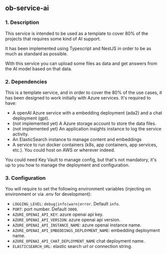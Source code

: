 ## ob-service-ai

### 1. Description

This service is intended to be used as a template to cover 80% of the projects that requires some kind of AI support. 

It has been implemented using Typescript and NestJS in order to be as much as standard as possible.

With this service you can upload some files as data and get answers from the AI model based on that data.

### 2. Dependencies

This is a template service, and in order to cover the 80% of the use cases, it has been designed to work initially with Azure services. It's required to have:
- A openAI Azure service with a embedding deployment (ada2) and a chat deployment (gpt).
- (not implemented yet) A Azure storage account to store the data files.
- (not implemented yet) An application insights instance to log the service activity.
- An ElasticSearch instance to manage content and embeddings
- A service to run docker containers (k8s, app containers, app services, etc.). You could host on AWS or wherever indeed.

You could need Key Vault to manage config, but that's not mandatory, it's up to you how to manage the deployment and configuration.

### 3. Configuration

You will require to set the following environment variables (injecting on environment or via .env for development):
- `LOGGING_LEVEL`: `debug|info|warn|error`. Default `info`.
- `PORT`: port number. Default `3000`.
- `AZURE_OPENAI_API_KEY`: azure openai api key.
- `AZURE_OPENAI_API_VERSION`: azure openai api version.
- `AZURE_OPENAI_API_INSTANCE_NAME`: azure openai instance name.
- `AZURE_OPENAI_API_EMBEDDINGS_DEPLOYMENT_NAME`: embedding deployment name.
- `AZURE_OPENAI_API_CHAT_DEPLOYMENT_NAME` chat deployment name.
- `ELASTICSEARCH_URL`: elastic search url or connection string.

